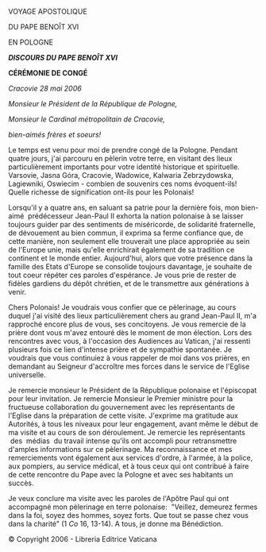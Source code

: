 VOYAGE APOSTOLIQUE

DU PAPE BENOÎT XVI

EN POLOGNE

***DISCOURS DU PAPE BENOÎT XVI***

**CÉRÉMONIE DE CONGÉ**

*Cracovie 28 mai 2006*

*Monsieur le Président de la République de Pologne,*

*Monsieur le Cardinal métropolitain de Cracovie,*

*bien-aimés frères et soeurs!*

Le temps est venu pour moi de prendre congé de la Pologne. Pendant quatre jours, j'ai parcouru en pèlerin votre terre, en visitant des lieux particulièrement importants pour votre identité historique et spirituelle. Varsovie, Jasna Góra, Cracovie, Wadowice, Kalwaria Zebrzydowska, Lagiewniki, Oswiecim - combien de souvenirs ces noms évoquent-ils! Quelle richesse de signification ont-ils pour les Polonais!

Lorsqu'il y a quatre ans, en saluant sa patrie pour la dernière fois, mon bien-aimé  prédécesseur Jean-Paul II exhorta la nation polonaise à se laisser toujours guider par des sentiments de miséricorde, de solidarité fraternelle, de dévouement au bien commun, il exprima sa ferme confiance que, de cette manière, non seulement elle trouverait une place appropriée au sein de l'Europe unie, mais qu'elle enrichirait également de sa tradition ce continent et le monde entier. Aujourd'hui, alors que votre présence dans la famille des Etats d'Europe se consolide toujours davantage, je souhaite de tout coeur répéter ces paroles d'espérance. Je vous prie de rester de fidèles gardiens du dépôt chrétien, et de le transmettre aux générations à venir.

Chers Polonais! Je voudrais vous confier que ce pèlerinage, au cours duquel j'ai visité des lieux particulièrement chers au grand Jean-Paul II, m'a rapproché encore plus de vous, ses concitoyens. Je vous remercie de la prière dont vous m'avez entouré dès le moment de mon élection. Lors des rencontres avec vous, à l'occasion des Audiences au Vatican, j'ai ressenti plusieurs fois ce lien d'intense prière et de sympathie spontanée. Je voudrais que vous continuiez à vous rappeler de moi dans vos prières, en demandant au Seigneur d'accroître mes forces dans le service de l'Eglise universelle.

Je remercie monsieur le Président de la République polonaise et l'épiscopat pour leur invitation. Je remercie Monsieur le Premier ministre pour la fructueuse collaboration du gouvernement avec les représentants de l'Eglise dans la préparation de cette visite. J'exprime ma gratitude aux Autorités, à tous les niveaux pour leur engagement, avant même le début de ma visite et au cours de son déroulement. Je remercie les représentants  des  médias  du travail intense qu'ils ont accompli pour retransmettre d'amples informations sur ce pèlerinage. Ma reconnaissance et mes remerciements vont également aux services d'ordre, à l'armée, à la police, aux pompiers, au service médical, et à tous ceux qui ont contribué à faire de cette rencontre du Pape avec la Pologne et avec ses habitants un succès.

Je veux conclure ma visite avec les paroles de l'Apôtre Paul qui ont accompagné mon pèlerinage en terre polonaise:  "Veillez, demeurez fermes dans la foi, soyez des hommes, soyez forts. Que tout se passe chez vous dans la charité" (1 *Co* 16, 13-14). A tous, je donne ma Bénédiction.

© Copyright 2006 - Libreria Editrice Vaticana